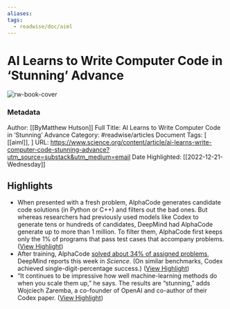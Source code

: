 ```yaml
---
aliases: 
tags:
  - readwise/doc/aiml
---
```

# AI Learns to Write Computer Code in ‘Stunning’ Advance

![rw-book-cover](https://www.science.org/do/10.1126/science.adg2088/abs/_20221208_on_aiwritescode.jpg)
### Metadata
Author: [[ByMatthew Hutson]]
Full Title: AI Learns to Write Computer Code in ‘Stunning’ Advance
Category: #readwise/articles
Document Tags: [ [[aiml]], ]
URL: https://www.science.org/content/article/ai-learns-write-computer-code-stunning-advance?utm_source=substack&utm_medium=email
Date Highlighted: [[2022-12-21-Wednesday]]

## Highlights
- When presented with a fresh problem, AlphaCode generates candidate code solutions (in Python or C++) and filters out the bad ones. But whereas researchers had previously used models like Codex to generate tens or hundreds of candidates, DeepMind had AlphaCode generate up to more than 1 million.
  To filter them, AlphaCode first keeps only the 1% of programs that pass test cases that accompany problems. ([View Highlight](https://read.readwise.io/read/01gmsmksrmtgwerb5gn9j8c1af))
- After training, AlphaCode [solved about 34% of assigned problems](http://www.science.org/doi/10.1126/science.abq1158?adobe_mc=MCORGID%3D242B6472541199F70A4C98A6%2540AdobeOrg%7CTS%3D1670982433), DeepMind reports this week in *Science*. (On similar benchmarks, Codex achieved single-digit-percentage success.) ([View Highlight](https://read.readwise.io/read/01gmsmm98zd2jnwv06w9jv98an))
- “It continues to be impressive how well machine-learning methods do when you scale them up,” he says. The results are “stunning,” adds Wojciech Zaremba, a co-founder of OpenAI and co-author of their Codex paper. ([View Highlight](https://read.readwise.io/read/01gmsmscnpq6w0fttav04f5aef))

